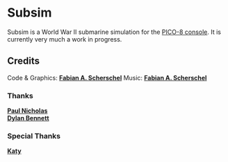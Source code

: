 # Subsim

Subsim is a World War II submarine simulation for the [PICO-8 console](https://www.lexaloffle.com/pico-8.php). It is currently very much a work in progress.

## Credits

Code & Graphics: [**Fabian A. Scherschel**](https://fab.industries)
Music: [**Fabian A. Scherschel**](https://fab.industries)

### Thanks

[**Paul Nicholas**](https://forum.clockworkpi.com/t/pico-8-gamedev-2-stars-space-tutorial/2455)  
[**Dylan Bennett**](https://mboffin.itch.io/pico8-simple-animation)

### Special Thanks

[**Katy**](https://scherschel.science)
